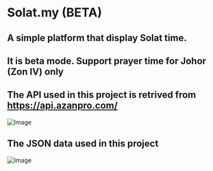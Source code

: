 # Solat.my (BETA)

## A simple platform that display Solat time.
## It is beta mode. Support prayer time for Johor (Zon IV) only
## The API used in this project is retrived from https://api.azanpro.com/

![Image](https://github.com/zahiruddinzainal/Solat.my/blob/master/screenshot/1.png) 


## The JSON data used in this project


![Image](https://github.com/zahiruddinzainal/Solat.my/blob/master/screenshot/2.PNG)
